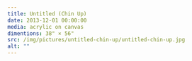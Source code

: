 ```yaml
---
title: Untitled (Chin Up)
date: 2013-12-01 00:00:00
media: acrylic on canvas
dimentions: 38" × 56"
src: /img/pictures/untitled-chin-up/untitled-chin-up.jpg
alt: ""
---
```

